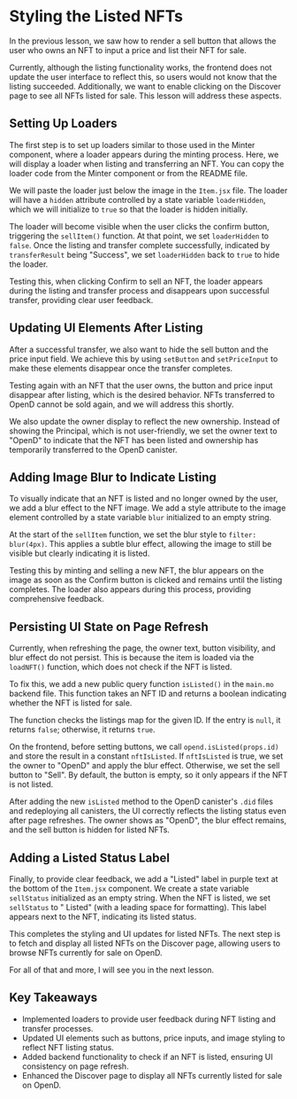 # Styling the Listed NFTs

In the previous lesson, we saw how to render a sell button that allows the user who owns an NFT to input a price and list their NFT for sale.

Currently, although the listing functionality works, the frontend does not update the user interface to reflect this, so users would not know that the listing succeeded. Additionally, we want to enable clicking on the Discover page to see all NFTs listed for sale. This lesson will address these aspects.

## Setting Up Loaders

The first step is to set up loaders similar to those used in the Minter component, where a loader appears during the minting process. Here, we will display a loader when listing and transferring an NFT. You can copy the loader code from the Minter component or from the README file.

We will paste the loader just below the image in the `Item.jsx` file. The loader will have a `hidden` attribute controlled by a state variable `loaderHidden`, which we will initialize to `true` so that the loader is hidden initially.

The loader will become visible when the user clicks the confirm button, triggering the `sellItem()` function. At that point, we set `loaderHidden` to `false`. Once the listing and transfer complete successfully, indicated by `transferResult` being "Success", we set `loaderHidden` back to `true` to hide the loader.

Testing this, when clicking Confirm to sell an NFT, the loader appears during the listing and transfer process and disappears upon successful transfer, providing clear user feedback.

## Updating UI Elements After Listing

After a successful transfer, we also want to hide the sell button and the price input field. We achieve this by using `setButton` and `setPriceInput` to make these elements disappear once the transfer completes.

Testing again with an NFT that the user owns, the button and price input disappear after listing, which is the desired behavior. NFTs transferred to OpenD cannot be sold again, and we will address this shortly.

We also update the owner display to reflect the new ownership. Instead of showing the Principal, which is not user-friendly, we set the owner text to "OpenD" to indicate that the NFT has been listed and ownership has temporarily transferred to the OpenD canister.

## Adding Image Blur to Indicate Listing

To visually indicate that an NFT is listed and no longer owned by the user, we add a blur effect to the NFT image. We add a style attribute to the image element controlled by a state variable `blur` initialized to an empty string.

At the start of the `sellItem` function, we set the blur style to `filter: blur(4px)`. This applies a subtle blur effect, allowing the image to still be visible but clearly indicating it is listed.

Testing this by minting and selling a new NFT, the blur appears on the image as soon as the Confirm button is clicked and remains until the listing completes. The loader also appears during this process, providing comprehensive feedback.

## Persisting UI State on Page Refresh

Currently, when refreshing the page, the owner text, button visibility, and blur effect do not persist. This is because the item is loaded via the `loadNFT()` function, which does not check if the NFT is listed.

To fix this, we add a new public query function `isListed()` in the `main.mo` backend file. This function takes an NFT ID and returns a boolean indicating whether the NFT is listed for sale.

The function checks the listings map for the given ID. If the entry is `null`, it returns `false`; otherwise, it returns `true`.

On the frontend, before setting buttons, we call `opend.isListed(props.id)` and store the result in a constant `nftIsListed`. If `nftIsListed` is true, we set the owner to "OpenD" and apply the blur effect. Otherwise, we set the sell button to "Sell". By default, the button is empty, so it only appears if the NFT is not listed.

After adding the new `isListed` method to the OpenD canister's `.did` files and redeploying all canisters, the UI correctly reflects the listing status even after page refreshes. The owner shows as "OpenD", the blur effect remains, and the sell button is hidden for listed NFTs.

## Adding a Listed Status Label

Finally, to provide clear feedback, we add a "Listed" label in purple text at the bottom of the `Item.jsx` component. We create a state variable `sellStatus` initialized as an empty string. When the NFT is listed, we set `sellStatus` to " Listed" (with a leading space for formatting). This label appears next to the NFT, indicating its listed status.

This completes the styling and UI updates for listed NFTs. The next step is to fetch and display all listed NFTs on the Discover page, allowing users to browse NFTs currently for sale on OpenD.

For all of that and more, I will see you in the next lesson.

## Key Takeaways

- Implemented loaders to provide user feedback during NFT listing and transfer processes.
- Updated UI elements such as buttons, price inputs, and image styling to reflect NFT listing status.
- Added backend functionality to check if an NFT is listed, ensuring UI consistency on page refresh.
- Enhanced the Discover page to display all NFTs currently listed for sale on OpenD.
